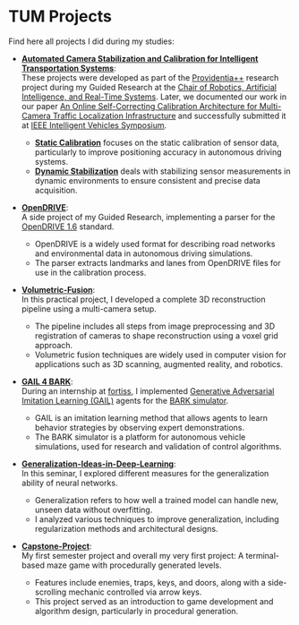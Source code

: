 # TUM Projects

Find here all projects I did during my studies:
- **[Automated Camera Stabilization and Calibration for Intelligent Transportation Systems](https://github.com/MarcelBruckner-TUMProjects/Automated-Camera-Stabilization-and-Calibration-for-Intelligent-Transportation-Systems)**:  
  These projects were developed as part of the [Providentia++](https://innovation-mobility.com/projekt-providentia/) research project during my Guided Research at the [Chair of Robotics, Artificial Intelligence, and Real-Time Systems](https://www.in.tum.de/en/i06/home/). Later, we documented our work in our paper [An Online Self-Correcting Calibration Architecture for Multi-Camera Traffic Localization Infrastructure](https://ieeexplore.ieee.org/document/10588435) and successfully submitted it at [IEEE Intelligent Vehicles Symposium](https://ieee-iv.org/2024/).
  - **[Static Calibration](https://github.com/MarcelBruckner-TUMProjects/StaticCalibration)** focuses on the static calibration of sensor data, particularly to improve positioning accuracy in autonomous driving systems.  
  - **[Dynamic Stabilization](https://github.com/MarcelBruckner-TUMProjects/DynamicStabilization)** deals with stabilizing sensor measurements in dynamic environments to ensure consistent and precise data acquisition.

- **[OpenDRIVE](https://github.com/MarcelBruckner-TUMProjects/OpenDRIVE)**:  
  A side project of my Guided Research, implementing a parser for the [OpenDRIVE 1.6](https://www.asam.net/index.php?eID=dumpFile&t=f&f=3495&token=56b15ffd9dfe23ad8f759523c806fc1f1a90a0e8#) standard.  
  - OpenDRIVE is a widely used format for describing road networks and environmental data in autonomous driving simulations.  
  - The parser extracts landmarks and lanes from OpenDRIVE files for use in the calibration process.

- **[Volumetric-Fusion](https://github.com/MarcelBruckner-TUMProjects/Volumetric-Fusion)**:  
  In this practical project, I developed a complete 3D reconstruction pipeline using a multi-camera setup.  
  - The pipeline includes all steps from image preprocessing and 3D registration of cameras to shape reconstruction using a voxel grid approach.  
  - Volumetric fusion techniques are widely used in computer vision for applications such as 3D scanning, augmented reality, and robotics.

- **[GAIL 4 BARK](https://github.com/GAIL-4-BARK/bark-ml)**:  
  During an internship at [fortiss](https://www.fortiss.org/), I implemented [Generative Adversarial Imitation Learning (GAIL)](https://arxiv.org/abs/1606.03476) agents for the [BARK simulator](https://github.com/bark-simulator/bark).  
  - GAIL is an imitation learning method that allows agents to learn behavior strategies by observing expert demonstrations.  
  - The BARK simulator is a platform for autonomous vehicle simulations, used for research and validation of control algorithms.

- **[Generalization-Ideas-in-Deep-Learning](https://github.com/MarcelBruckner-TUMProjects/Generalization-Ideas-in-Deep-Learning)**:  
  In this seminar, I explored different measures for the generalization ability of neural networks.  
  - Generalization refers to how well a trained model can handle new, unseen data without overfitting.  
  - I analyzed various techniques to improve generalization, including regularization methods and architectural designs.

- **[Capstone-Project](https://github.com/MarcelBruckner-TUMProjects/Capstone-Project)**:  
  My first semester project and overall my very first project: A terminal-based maze game with procedurally generated levels.  
  - Features include enemies, traps, keys, and doors, along with a side-scrolling mechanic controlled via arrow keys.  
  - This project served as an introduction to game development and algorithm design, particularly in procedural generation.
